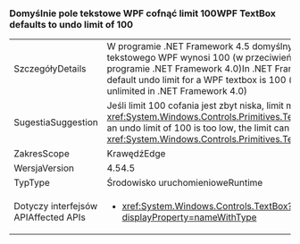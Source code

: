 ### <a name="wpf-textbox-defaults-to-undo-limit-of-100"></a><span data-ttu-id="69e3e-101">Domyślnie pole tekstowe WPF cofnąć limit 100</span><span class="sxs-lookup"><span data-stu-id="69e3e-101">WPF TextBox defaults to undo limit of 100</span></span>

|   |   |
|---|---|
|<span data-ttu-id="69e3e-102">Szczegóły</span><span class="sxs-lookup"><span data-stu-id="69e3e-102">Details</span></span>|<span data-ttu-id="69e3e-103">W programie .NET Framework 4.5 domyślny limit cofania dla pola tekstowego WPF wynosi 100 (w przeciwieństwie do ich w programie .NET Framework 4.0)</span><span class="sxs-lookup"><span data-stu-id="69e3e-103">In .NET Framework 4.5, the default undo limit for a WPF textbox is 100 (as opposed to being unlimited in .NET Framework 4.0)</span></span>|
|<span data-ttu-id="69e3e-104">Sugestia</span><span class="sxs-lookup"><span data-stu-id="69e3e-104">Suggestion</span></span>|<span data-ttu-id="69e3e-105">Jeśli limit 100 cofania jest zbyt niska, limit można ustawić jawnie z <xref:System.Windows.Controls.Primitives.TextBoxBase.UndoLimit></span><span class="sxs-lookup"><span data-stu-id="69e3e-105">If an undo limit of 100 is too low, the limit can be set explicitly with <xref:System.Windows.Controls.Primitives.TextBoxBase.UndoLimit></span></span>|
|<span data-ttu-id="69e3e-106">Zakres</span><span class="sxs-lookup"><span data-stu-id="69e3e-106">Scope</span></span>|<span data-ttu-id="69e3e-107">Krawędź</span><span class="sxs-lookup"><span data-stu-id="69e3e-107">Edge</span></span>|
|<span data-ttu-id="69e3e-108">Wersja</span><span class="sxs-lookup"><span data-stu-id="69e3e-108">Version</span></span>|<span data-ttu-id="69e3e-109">4.5</span><span class="sxs-lookup"><span data-stu-id="69e3e-109">4.5</span></span>|
|<span data-ttu-id="69e3e-110">Typ</span><span class="sxs-lookup"><span data-stu-id="69e3e-110">Type</span></span>|<span data-ttu-id="69e3e-111">Środowisko uruchomieniowe</span><span class="sxs-lookup"><span data-stu-id="69e3e-111">Runtime</span></span>|
|<span data-ttu-id="69e3e-112">Dotyczy interfejsów API</span><span class="sxs-lookup"><span data-stu-id="69e3e-112">Affected APIs</span></span>|<ul><li><xref:System.Windows.Controls.TextBox?displayProperty=nameWithType></li></ul>|

